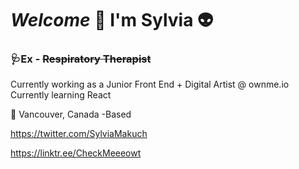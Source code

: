 # _Welcome_ :wave: I'm Sylvia :alien: ##

###     🩺Ex - ~~Respiratory Therapist~~
Currently working as a Junior Front End + Digital Artist @ ownme.io
						Currently learning React 

				

:round_pushpin:  Vancouver, Canada -Based 

https://twitter.com/SylviaMakuch

https://linktr.ee/CheckMeeeowt
